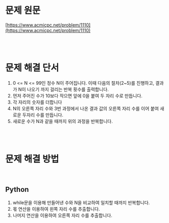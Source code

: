 # 문제 원문

[https://www.acmicpc.net/problem/1110](https://www.acmicpc.net/problem/1110)

<br><br>

# 문제 해결 단서

1. 0 <= N <= 99인 정수 N이 주어집니다. 이때 다음의 절차(2~5)를 진행하고, 결과가 N이 나오기 까지 걸리는 반복 횟수를 출력합니다.
2. 먼저 주어진 수가 10보다 작으면 앞에 0을 붙여 두 자리 수로 만듭니다.
3. 각 자리의 숫자를 더합니다
4. N의 오른쪽 자리 수와 3번 과정에서 나온 결과 값의 오른쪽 자리 수를 이어 붙여 새로운 두자리 수를 만듭니다.
5. 새로운 수가 N과 같을 때까지 위의 과정을 반복합니다.

<br><br>

# 문제 해결 방법

<br>

## Python

1. while문을 이용해 만들어낸 수와 N을 비교하여 일치할 때까지 반복합니다.
2. 몫 연산을 이용하여 왼쪽 자리 수를 추출합니다.
3. 나머지 연산을 이용하여 오른쪽 자리 수를 추출합니다.
